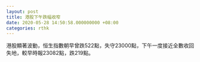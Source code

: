 ```yaml
---
layout: post
title: 港股下午跌幅收窄
date: 2020-05-28 14:50:58.000000000 +08:00
categories: rthk
---
```


港股顯著波動，恒生指數朝早曾跌522點，失守23000點，下午一度接近全數收回失地，較早時報23082點，跌219點。
